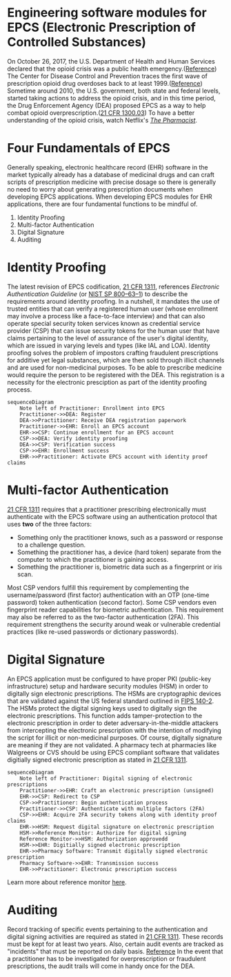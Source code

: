 # Engineering software modules for EPCS (Electronic Prescription of Controlled Substances)

On October 26, 2017, the U.S. Department of Health and Human Services declared that the opioid crisis was a public health emergency.([Reference](https://aspr.hhs.gov/legal/PHE/Pages/opioids.aspx))  The Center for Disease Control and Prevention traces the first wave of prescription opioid drug overdoses back to at least 1999.([Reference](https://www.cdc.gov/opioids/basics/epidemic.html))  Sometime around 2010, the U.S. government, both state and federal levels, started taking actions to address the opioid crisis, and in this time period, the Drug Enforcement Agency (DEA) proposed EPCS as a way to help combat opioid overprescription.([21 CFR 1300.03](https://www.ecfr.gov/current/title-21/chapter-II/part-1300/section-1300.03))  To have a better understanding of the opioid crisis, watch Netflix's *[The Pharmacist](https://www.netflix.com/title/81002576)*.

# Four Fundamentals of EPCS

Generally speaking, electronic healthcare record (EHR) software in the market typically already has a database of medicinal drugs and can craft scripts of prescription medicine with precise dosage so there is generally no need to worry about generating prescription documents when developing EPCS applications.  When developing EPCS modules for EHR applications, there are four fundamental functions to be mindful of.

1.  Identity Proofing
1.  Multi-factor Authentication
1.  Digital Signature
1.  Auditing

# Identity Proofing

The latest revision of EPCS codification, [21 CFR 1311](https://www.ecfr.gov/current/title-21/chapter-II/part-1311), references *Electronic Authentication Guideline* (or [NIST SP 800–63–1](https://nvlpubs.nist.gov/nistpubs/Legacy/SP/nistspecialpublication800-63-1.pdf)) to describe the requirements around identity proofing.  In a nutshell, it mandates the use of trusted entities that can verify a registered human user (whose enrollment may involve a process like a face-to-face interview) and that can also operate special security token services known as credential service provider (CSP) that can issue security tokens for the human user that have claims pertaining to the level of assurance of the user's digital identity, which are issued in varying levels and types (like IAL and LOA).  Identity proofing solves the problem of impostors crafting fraudulent prescriptions for additive yet legal substances, which are then sold through illicit channels and are used for non-medicinal purposes.  To be able to prescribe medicine would require the person to be registered with the DEA.  This registration is a necessity for the electronic presciption as part of the identity proofing process.

```mermaid
sequenceDiagram
    Note left of Practitioner: Enrollment into EPCS
    Practitioner->>DEA: Register
    DEA->>Practitioner: Receive DEA registration paperwork
    Practitioner->>EHR: Enroll an EPCS account
    EHR->>CSP: Continue enrollment for an EPCS account
    CSP->>DEA: Verify identity proofing
    DEA->>CSP: Verification success
    CSP->>EHR: Enrollment success
    EHR->>Practitioner: Activate EPCS account with identity proof claims
```

# Multi-factor Authentication

[21 CFR 1311](https://www.ecfr.gov/current/title-21/chapter-II/part-1311) requires that a practitioner prescribing electronically must authenticate with the EPCS software using an authentication protocol that uses **two** of the three factors:

-  Something only the practitioner knows, such as a password or response to a challenge question.
-  Something the practitioner has, a device (hard token) separate from the computer to which the practitioner is gaining access.
-  Something the practitioner is, biometric data such as a fingerprint or iris scan.

Most CSP vendors fulfill this requirement by complementing the username/password (first factor) authentication with an OTP (one-time password) token authentication (second factor).  Some CSP vendors even fingerprint reader capabilities for biometric authentication.  This requirement may also be referred to as the two-factor authentication (2FA).  This requirement strengthens the security around weak or vulnerable credential practices (like re-used passwords or dictionary passwords).

# Digital Signature

An EPCS application must be configured to have proper PKI (public-key infrastructure) setup and hardware security modules (HSM) in order to digitally sign electronic prescriptions.  The HSMs are cryptographic devices that are validated against the US federal standard outlined in [FIPS 140-2](https://nvlpubs.nist.gov/nistpubs/FIPS/NIST.FIPS.140-2.pdf).  The HSMs protect the digital signing keys used to digitally sign the electronic prescriptions.  This function adds tamper-protection to the electronic prescription in order to deter adversary-in-the-middle attackers from intercepting the electronic prescription with the intention of modifying the script for illicit or non-medicinal purposes.  Of course, digitally signature are meaning if they are not validated.  A pharmacy tech at pharmacies like Walgreens or CVS should be using EPCS compliant software that validates digitially signed electronic prescription as stated in [21 CFR 1311](https://www.ecfr.gov/current/title-21/chapter-II/part-1311).


```mermaid
sequenceDiagram
    Note left of Practitioner: Digital signing of electronic prescriptions
    Practitioner->>EHR: Craft an electronic prescription (unsigned)
    EHR->>CSP: Redirect to CSP
    CSP->>Practitioner: Begin authentication process
    Practitioner->>CSP: Authenticate with multiple factors (2FA)
    CSP->>EHR: Acquire 2FA security tokens along with identity proof claims
    EHR->>HSM: Request digital signature on electronic prescription
    HSM->>Reference Monitor: Authorize for digital signing
    Reference Monitor->>HSM: Authorization approvedd
    HSM->>EHR: Digitially signed electronic prescription
    EHR->>Pharmacy Software: Transmit digitally signed electronic prescription
    Pharmacy Software->>EHR: Transmission success
    EHR->>Practitioner: Electronic prescription success
```

Learn more about reference monitor [here](https://csrc.nist.gov/glossary/term/reference_monitor).

# Auditing

Record tracking of specific events pertaining to the authentication and digital signing activities are required as stated in [21 CFR 1311](https://www.ecfr.gov/current/title-21/chapter-II/part-1311).  These records must be kept for at least two years.  Also, certain audit events are tracked as "incidents" that must be reported on daily basis. [Reference](https://www.ecfr.gov/current/title-21/part-1311#p-1311.215(b))  In the event that a practitioner has to be investigated for overprescription or fraudulent prescriptions, the audit trails will come in handy once for the DEA.
